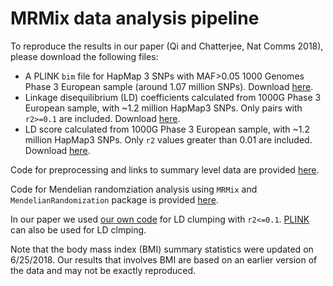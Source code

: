 # MRMix data analysis pipeline

To reproduce the results in our paper (Qi and Chatterjee, Nat Comms 2018), please download the following files:

* A PLINK `bim` file for HapMap 3 SNPs with MAF>0.05 1000 Genomes Phase 3 European sample (around 1.07 million SNPs). Download [here](https://www.dropbox.com/s/rga3na4zdq9oaxq/1000G.EUR.QC.HM3.MERGE.maf05.bim?dl=0).
* Linkage disequilibrium (LD) coefficients calculated from 1000G Phase 3 European sample, with ~1.2 million HapMap3 SNPs. Only pairs with `r2>=0.1` are included. Download [here](https://www.dropbox.com/s/yby3igxx6wwy120/LDinfo_with_R2.rda?dl=0). 
* LD score calculated from 1000G Phase 3 European sample, with ~1.2 million HapMap3 SNPs. Only `r2` values greater than 0.01 are included. Download [here](https://www.dropbox.com/s/454l3q1ll9wpwvd/ldscore_thr_r0.1.rda?dl=0).

Code for preprocessing and links to summary level data are provided [here](https://github.com/gqi/MRMix/blob/master/data_analysis/preprocess_summary_stats.R). 

Code for Mendelian randomziation analysis using `MRMix` and `MendelianRandomization` package is provided [here](https://github.com/gqi/MRMix/blob/master/data_analysis/MR_realdata_analysis.R).

In our paper we used [our own code](https://github.com/gqi/MRMix/blob/master/data_analysis/ld_clump_MRsim.R) for LD clumping with `r2<=0.1`. [PLINK](https://www.cog-genomics.org/plink2) can also be used for LD clmping. 

Note that the body mass index (BMI) summary statistics were updated on 6/25/2018. Our results that involves BMI are based on an earlier version of the data and may not be exactly reproduced. 
